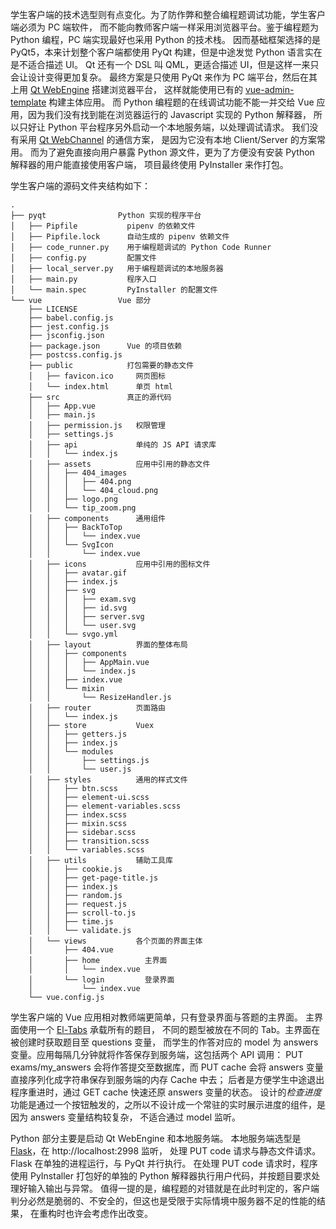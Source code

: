 学生客户端的技术选型则有点变化。为了防作弊和整合编程题调试功能，学生客户端必须为 PC 端软件，
而不能向教师客户端一样采用浏览器平台。鉴于编程题为 Python 编程，PC 端实现最好也采用 Python 的技术栈。
因而基础框架选择的是 PyQt5，本来计划整个客户端都使用 PyQt 构建，但是中途发觉 Python 语言实在是不适合描述 UI。
Qt 还有一个 DSL 叫 QML，更适合描述 UI，但是这样一来只会让设计变得更加复杂。
最终方案是只使用 PyQt 来作为 PC 端平台，然后在其上用 [Qt WebEngine](https://doc.qt.io/qt-5/qtwebengine-index.html) 搭建浏览器平台，
这样就能使用已有的 [vue-admin-template](https://github.com/PanJiaChen/vue-admin-template/blob/master/README-zh.md) 构建主体应用。
而 Python 编程题的在线调试功能不能一并交给 Vue 应用，因为我们没有找到能在浏览器运行的 Javascript 实现的 Python 解释器，
所以只好让 Python 平台程序另外启动一个本地服务端，以处理调试请求。
我们没有采用 [Qt WebChannel](https://doc.qt.io/qt-5/qtwebchannel-index.html) 的通信方案，
是因为它没有本地 Client/Server 的方案常用。
而为了避免直接向用户暴露 Python 源文件，更为了方便没有安装 Python 解释器的用户能直接使用客户端，
项目最终使用 PyInstaller 来作打包。

学生客户端的源码文件夹结构如下：

```
.
├── pyqt                Python 实现的程序平台
│   ├── Pipfile           pipenv 的依赖文件
│   ├── Pipfile.lock      自动生成的 pipenv 依赖文件
│   ├── code_runner.py    用于编程题调试的 Python Code Runner
│   ├── config.py         配置文件
│   ├── local_server.py   用于编程题调试的本地服务器
│   ├── main.py           程序入口
│   └── main.spec         PyInstaller 的配置文件
└── vue                 Vue 部分
    ├── LICENSE
    ├── babel.config.js
    ├── jest.config.js
    ├── jsconfig.json
    ├── package.json      Vue 的项目依赖
    ├── postcss.config.js
    ├── public            打包需要的静态文件
    │   ├── favicon.ico     网页图标
    │   └── index.html      单页 html
    ├── src               真正的源代码
    │   ├── App.vue
    │   ├── main.js
    │   ├── permission.js   权限管理 
    │   ├── settings.js
    │   ├── api             单纯的 JS API 请求库
    │   │   └── index.js
    │   ├── assets          应用中引用的静态文件
    │   │   ├── 404_images
    │   │   │   ├── 404.png
    │   │   │   └── 404_cloud.png
    │   │   ├── logo.png
    │   │   └── tip_zoom.png
    │   ├── components      通用组件
    │   │   ├── BackToTop
    │   │   │   └── index.vue
    │   │   └── SvgIcon
    │   │       └── index.vue
    │   ├── icons           应用中引用的图标文件
    │   │   ├── avatar.gif
    │   │   ├── index.js
    │   │   ├── svg
    │   │   │   ├── exam.svg
    │   │   │   ├── id.svg
    │   │   │   ├── server.svg
    │   │   │   └── user.svg
    │   │   └── svgo.yml
    │   ├── layout          界面的整体布局
    │   │   ├── components
    │   │   │   ├── AppMain.vue
    │   │   │   └── index.js
    │   │   ├── index.vue
    │   │   └── mixin
    │   │       └── ResizeHandler.js
    │   ├── router          页面路由
    │   │   └── index.js
    │   ├── store           Vuex
    │   │   ├── getters.js
    │   │   ├── index.js
    │   │   └── modules
    │   │       ├── settings.js
    │   │       └── user.js
    │   ├── styles          通用的样式文件
    │   │   ├── btn.scss
    │   │   ├── element-ui.scss
    │   │   ├── element-variables.scss
    │   │   ├── index.scss
    │   │   ├── mixin.scss
    │   │   ├── sidebar.scss
    │   │   ├── transition.scss
    │   │   └── variables.scss
    │   ├── utils           辅助工具库
    │   │   ├── cookie.js
    │   │   ├── get-page-title.js
    │   │   ├── index.js
    │   │   ├── random.js
    │   │   ├── request.js
    │   │   ├── scroll-to.js
    │   │   ├── time.js
    │   │   └── validate.js
    │   └── views           各个页面的界面主体
    │       ├── 404.vue
    │       ├── home          主界面
    │       │   └── index.vue
    │       └── login         登录界面
    │           └── index.vue
    └── vue.config.js
```

学生客户端的 Vue 应用相对教师端更简单，只有登录界面与答题的主界面。
主界面使用一个 [El-Tabs](https://element.eleme.io/#/zh-CN/component/tabs) 承载所有的题目，
不同的题型被放在不同的 Tab。主界面在被创建时获取题目至 questions 变量，
而学生的作答对应的 model 为 answers 变量。应用每隔几分钟就将作答保存到服务端，这包括两个 API 调用：
PUT exams/my_answers 会将作答提交至数据库，而 PUT cache 会将 answers 变量直接序列化成字符串保存到服务端的内存 Cache 中去；
后者是方便学生中途退出程序重进时，通过 GET cache 快速还原 answers 变量的状态。
设计的*检查进度*功能是通过一个按钮触发的，之所以不设计成一个常驻的实时展示进度的组件，是因为 answers 变量结构较复杂，
不适合通过 model 监听。

Python 部分主要是启动 Qt WebEngine 和本地服务端。
本地服务端选型是 [Flask](https://flask.palletsprojects.com/en/2.0.x/)，在 http://localhost:2998 监听，
处理 PUT code 请求与静态文件请求。Flask 在单独的进程运行，与 PyQt 并行执行。
在处理 PUT code 请求时，程序使用 PyInstaller 打包好的单独的 Python 解释器执行用户代码，并按题目要求处理好输入输出与异常。
值得一提的是，编程题的对错就是在此时判定的，客户端判分必然是脆弱的、不安全的，但这也是受限于实际情境中服务器不足的性能的结果，
在重构时也许会考虑作出改变。


